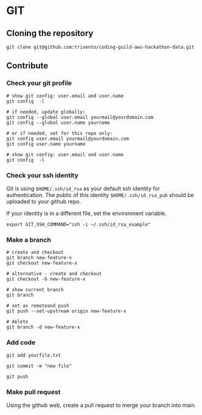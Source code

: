 # GIT 

## Cloning the repository
```
git clone git@github.com:trivento/coding-guild-aws-hackathon-data.git
```

## Contribute

### Check your git profile

```
# show git config: user.email and user.name
git config  -l

# if needed, update globally:
git config --global user.email yourmail@yourdomain.com
git config --global user.name yourname

# or if needed, set for this repo only:
git config user.email yourmail@yourdomain.com
git config user.name yourname

# show git config: user.email and user.name
git config  -l
```

### Check your ssh identity

Git is using `$HOME/.ssh/id_rsa` as your default ssh identity for authentication.
The public of this identity `$HOME/.ssh/id_rsa_pub` should be uploaded to your github repo.

If your identity is in a different file, set the environment variable.
```
export GIT_SSH_COMMAND="ssh -i ~/.ssh/id_rsa_example"
```

### Make a branch

```
# create and checkout
git branch new-feature-x
git checkout new-feature-x

# alternative - create and checkout
git checkout -b new-feature-x

# show current branch
git branch

# set as remoteand push
git push --set-upstream origin new-feature-x

# delete
git branch -d new-feature-x
```

### Add code
```
git add yourfile.txt

git commit -m "new file"

git push
```

### Make pull request

Using the github web, create a pull request to merge your branch into main.
